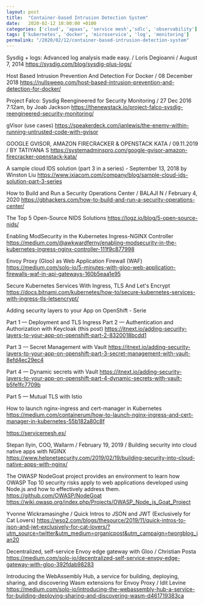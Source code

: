 ```yaml
---
layout: post
title:  "Container-based Intrusion Detection System"
date:   2020-02-12 10:00:00 +0100
categories: ['cloud', 'apaas', 'service mesh','sdlc', 'observability'] 
tags: ['kubernetes', 'docker', 'microservice', 'log', 'monitoring']
permalink: "/2020/02/12/container-based-intrusion-detection-system"
---
```


Sysdig + logs: Advanced log analysis made easy. / Loris Degioanni / August 7, 2014
https://sysdig.com/blog/sysdig-plus-logs/


Host Based Intrusion Prevention And Detection For Docker / 08 December 2018
https://nullsweep.com/host-based-intrusion-prevention-and-detection-for-docker/


Project Falco: Sysdig Reengineered for Security Monitoring / 27 Dec 2016 7:12am, by Joab Jackson
https://thenewstack.io/project-falco-sysdig-reengineered-security-monitoring/


gVisor (use cases) 
https://speakerdeck.com/ianlewis/the-enemy-within-running-untrusted-code-with-gvisor


GOOGLE GVISOR, AMAZON FIRECRACKER & OPENSTACK KATA / 09.11.2019 / BY TATIYANA S
https://systemadminspro.com/google-gvisor-amazon-firecracker-openstack-kata/


A sample cloud IDS solution (part 3 in a series) - September 13, 2018 by Winston Liu
https://www.ixiacom.com/company/blog/sample-cloud-ids-solution-part-3-series


How to Build and Run a Security Operations Center / BALAJI N / February 4, 2020 
https://gbhackers.com/how-to-build-and-run-a-security-operations-center/


The Top 5 Open-Source NIDS Solutions
https://logz.io/blog/5-open-source-nids/


Enabling ModSecurity in the Kubernetes Ingress-NGINX Controller
https://medium.com/@awkwardferny/enabling-modsecurity-in-the-kubernetes-ingress-nginx-controller-111f9c877998

Envoy Proxy (Gloo) as Web Application Firewall (WAF)
https://medium.com/solo-io/5-minutes-with-gloo-web-application-firewalls-waf-in-api-gateways-160b5eaa1e95





Secure Kubernetes Services With Ingress, TLS And Let's Encrypt
https://docs.bitnami.com/kubernetes/how-to/secure-kubernetes-services-with-ingress-tls-letsencrypt/


Adding security layers to your App on OpenShift - Serie

Part 1 — Deployment and TLS Ingress
Part 2 — Authentication and Authorization with Keycloak (this post)
https://itnext.io/adding-security-layers-to-your-app-on-openshift-part-2-8320018bcdd1

Part 3 — Secret Management with Vault
https://itnext.io/adding-security-layers-to-your-app-on-openshift-part-3-secret-management-with-vault-8efd4ec29ec4

Part 4 — Dynamic secrets with Vault
https://itnext.io/adding-security-layers-to-your-app-on-openshift-part-4-dynamic-secrets-with-vault-b5fe1fc7709b

Part 5 — Mutual TLS with Istio


How to launch nginx-ingress and cert-manager in Kubernetes
https://medium.com/containerum/how-to-launch-nginx-ingress-and-cert-manager-in-kubernetes-55b182a80c8f


https://servicemesh.es/


Stepan Ilyin, COO, Wallarm / February 19, 2019 / Building security into cloud native apps with NGINX
https://www.helpnetsecurity.com/2019/02/19/building-security-into-cloud-native-apps-with-nginx/


The OWASP NodeGoat project provides an environment to learn how OWASP Top 10 security risks apply to web applications developed using Node.js and how to effectively address them. 
https://github.com/OWASP/NodeGoat
https://wiki.owasp.org/index.php/Projects/OWASP_Node_js_Goat_Project


Yvonne Wickramasinghe / Quick Intros to JSON and JWT (Exclusively for Cat Lovers)
https://wso2.com/blogs/thesource/2019/11/quick-intros-to-json-and-jwt-exclusively-for-cat-lovers/?utm_source=twitter&utm_medium=organicpost&utm_campaign=tworgblog_jan20


Decentralized, self-service Envoy edge gateway with Gloo / Christian Posta
https://medium.com/solo-io/decentralized-self-service-envoy-edge-gateway-with-gloo-392fdab98283


Introducing the WebAssembly Hub, a service for building, deploying, sharing, and discovering Wasm extensions for Envoy Proxy / Idit Levine
https://medium.com/solo-io/introducing-the-webassembly-hub-a-service-for-building-deploying-sharing-and-discovering-wasm-d461719383ca